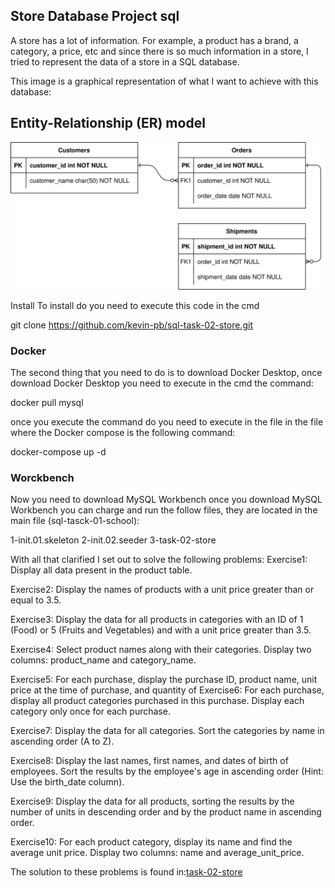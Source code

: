 ## Store Database Project sql

A store has a lot of information. For example, a product has a brand, a category, a price, etc
and since there is so much information in a store, I tried to represent the data of a store in a SQL database.

This image is a graphical representation of what I want to achieve with this database:
## Entity-Relationship (ER) model 
![model.er](./rsc/model.er.drawio.svg)

Install
To install do you need to execute this code in the cmd

git clone https://github.com/kevin-pb/sql-task-02-store.git

### Docker

The second thing that you need to do is to download Docker Desktop, once download Docker Desktop you need to execute in the cmd the command:

docker pull mysql

once you execute the command do you need to execute in the file in the file where the Docker compose is the following command:

docker-compose up -d 

### Worckbench

Now you need to download MySQL Workbench once you download MySQL Workbench you can charge and run the follow files, they are located in the main file (sql-tasck-01-school):

1-init.01.skeleton
2-init.02.seeder
3-task-02-store

With all that clarified I set out to solve the following problems:
Exercise1: Display all data present in the product table.

Exercise2: Display the names of products with a unit price greater than or equal to 3.5.

Exercise3: Display the data for all products in categories with an ID of 1 (Food) or 5 (Fruits and Vegetables) and with a unit price greater than 3.5.

Exercise4: Select product names along with their categories. Display two columns: product_name and category_name.

Exercise5: For each purchase, display the purchase ID, product name, unit price at the time of purchase, and quantity of Exercise6: For each purchase, display all product categories purchased in this purchase. Display each category only once for each purchase.

Exercise7: Display the data for all categories. Sort the categories by name in ascending order (A to Z).

Exercise8: Display the last names, first names, and dates of birth of employees. Sort the results by the employee's age in ascending order (Hint: Use the birth_date column).

Exercise9: Display the data for all products, sorting the results by the number of units in descending order and by the product name in ascending order.

Exercise10: For each product category, display its name and find the average unit price. Display two columns: name and average_unit_price.

The solution to these problems is found in:[task-02-store](https://github.com/kevin-pb/sql-task-02-store/blob/master/task-02-store.sql) 
